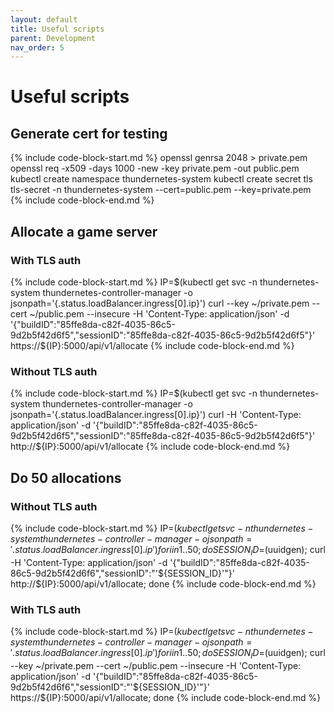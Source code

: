 ```yaml
---
layout: default
title: Useful scripts
parent: Development
nav_order: 5
---
```


# Useful scripts

## Generate cert for testing

{% include code-block-start.md %}
openssl genrsa 2048 > private.pem
openssl req -x509 -days 1000 -new -key private.pem -out public.pem
kubectl create namespace thundernetes-system
kubectl create secret tls tls-secret -n thundernetes-system --cert=public.pem --key=private.pem
{% include code-block-end.md %}

## Allocate a game server

### With TLS auth

{% include code-block-start.md %}
IP=$(kubectl get svc -n thundernetes-system thundernetes-controller-manager -o jsonpath='{.status.loadBalancer.ingress[0].ip}')
curl --key ~/private.pem --cert ~/public.pem --insecure -H 'Content-Type: application/json' -d '{"buildID":"85ffe8da-c82f-4035-86c5-9d2b5f42d6f5","sessionID":"85ffe8da-c82f-4035-86c5-9d2b5f42d6f5"}' https://${IP}:5000/api/v1/allocate
{% include code-block-end.md %}

### Without TLS auth

{% include code-block-start.md %}
IP=$(kubectl get svc -n thundernetes-system thundernetes-controller-manager -o jsonpath='{.status.loadBalancer.ingress[0].ip}')
curl -H 'Content-Type: application/json' -d '{"buildID":"85ffe8da-c82f-4035-86c5-9d2b5f42d6f5","sessionID":"85ffe8da-c82f-4035-86c5-9d2b5f42d6f5"}' http://${IP}:5000/api/v1/allocate
{% include code-block-end.md %}

## Do 50 allocations

### Without TLS auth

{% include code-block-start.md %}
IP=$(kubectl get svc -n thundernetes-system thundernetes-controller-manager -o jsonpath='{.status.loadBalancer.ingress[0].ip}')
for i in {1..50}; do SESSION_ID=$(uuidgen); curl -H 'Content-Type: application/json' -d '{"buildID":"85ffe8da-c82f-4035-86c5-9d2b5f42d6f6","sessionID":"'${SESSION_ID}'"}' http://${IP}:5000/api/v1/allocate; done
{% include code-block-end.md %}

### With TLS auth

{% include code-block-start.md %}
IP=$(kubectl get svc -n thundernetes-system thundernetes-controller-manager -o jsonpath='{.status.loadBalancer.ingress[0].ip}')
for i in {1..50}; do SESSION_ID=$(uuidgen); curl --key ~/private.pem --cert ~/public.pem --insecure -H 'Content-Type: application/json' -d '{"buildID":"85ffe8da-c82f-4035-86c5-9d2b5f42d6f6","sessionID":"'${SESSION_ID}'"}' https://${IP}:5000/api/v1/allocate; done
{% include code-block-end.md %}
